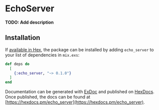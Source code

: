 # EchoServer

**TODO: Add description**

## Installation

If [available in Hex](https://hex.pm/docs/publish), the package can be installed
by adding `echo_server` to your list of dependencies in `mix.exs`:

```elixir
def deps do
  [
    {:echo_server, "~> 0.1.0"}
  ]
end
```

Documentation can be generated with [ExDoc](https://github.com/elixir-lang/ex_doc)
and published on [HexDocs](https://hexdocs.pm). Once published, the docs can
be found at [https://hexdocs.pm/echo_server](https://hexdocs.pm/echo_server).

